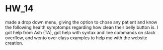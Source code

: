 # HW_14
made a drop down menu, giving the option to chose any patient and know the following health symptomps regarding how clean their belly button is. 
I got help from Ash (TA), got help with syntax and line commands on stack overflow, and wento over  class examples to help me with the website creation. 
